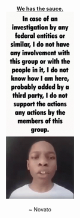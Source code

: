 <p align="center">
    <strong style="text-decoration: underline;">We has the sauce.</strong> <br />
    <img src="https://raw.githubusercontent.com/Novato-P2C/.github/main/federal-investigation.gif" /> <br /> <br />
    <span>~ Novato</span>
</p>
